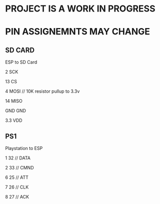 # PROJECT IS A WORK IN PROGRESS
# PIN ASSIGNEMNTS MAY CHANGE

SD CARD
-------
ESP to SD Card

2   SCK

13   CS

4   MOSI // 10K resistor pullup to 3.3v

14  MISO

GND GND

3.3 VDD

PS1
-------
Playstation to ESP

1   32 // DATA

2   33 // CMND

6   25 // ATT

7   26 // CLK

8   27 // ACK

